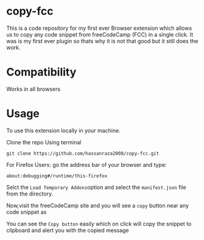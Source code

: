 # copy-fcc

This is a code repository for my first ever Browser extension which allows us to copy any code snippet from freeCodeCamp (FCC) in a single click. It was is my first ever plugin so thats why it is not that good but it still does the work.
# Compatibility

Works in all browsers

# Usage

To use this extension locally in your machine.

Clone the repo Using terminal
```
git clone https://github.com/hassanraza2008/copy-fcc.git

```
For Firefox Users:
 go the address bar of your browser and type:
 
 ```
 about:debugging#/runtime/this-firefox
 
 ```
 Selct the `Load Temporary Addons`option and select the `manifest.json` file from the directory.
 
 Now,visit the freeCodeCamp site and you will see a `copy` button near any code snippet as
 
 You can see the `Copy button` easily which on click will copy the snippet to clipboard and alert you with the copied message
